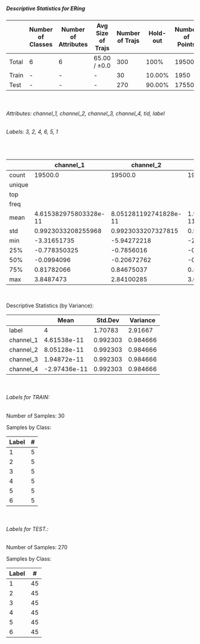 ##### Descriptive Statistics for ERing


|       |   Number of Classes |   Number of Attributes |   Avg Size of Trajs |   Number of Trajs | Hold-out   |   Number of Points |   Longest Size |   Shortest Size |
|-------|---------------------|------------------------|---------------------|-------------------|------------|--------------------|----------------|-----------------|
| Total | 6                   | 6                      | 65.00 / ±0.0        | 300               | 100%       |              19500 |             65 |              65 |
| Train | -                   | -                      | -                   | 30                | 10.00%     |               1950 |             65 |              65 |
| Test  | -                   | -                      | -                   | 270               | 90.00%     |              17550 |             65 |              65 |

&nbsp;

###### Attributes: channel_1, channel_2, channel_3, channel_4, tid, label


###### Labels: 3, 2, 4, 6, 5, 1

&nbsp;

|        | channel_1             | channel_2             | channel_3              | channel_4              | label   |
|--------|-----------------------|-----------------------|------------------------|------------------------|---------|
| count  | 19500.0               | 19500.0               | 19500.0                | 19500.0                | 19500   |
| unique |                       |                       |                        |                        | 6       |
| top    |                       |                       |                        |                        | 3       |
| freq   |                       |                       |                        |                        | 3250    |
| mean   | 4.615382975803328e-11 | 8.051281192741828e-11 | 1.9487177603776782e-11 | -2.974359040545475e-11 |         |
| std    | 0.9923033208255968    | 0.9923033207327815    | 0.9923033207232489     | 0.9923033206927011     |         |
| min    | -3.31651735           | -5.94272218           | -2.27110501            | -4.86135699            |         |
| 25%    | -0.778350325          | -0.7856016            | -0.80550268            | -0.81202422            |         |
| 50%    | -0.0994096            | -0.20672762           | -0.36127513499999997   | -0.34384391            |         |
| 75%    | 0.81782066            | 0.84675037            | 0.8744875175           | 0.832884285            |         |
| max    | 3.8487473             | 2.84100285            | 3.0725134              | 2.93260994             |         |

&nbsp;

Descriptive Statistics (by Variance): 


|           |         Mean |   Std.Dev |   Variance |
|-----------|--------------|-----------|------------|
| label     |  4           |  1.70783  |   2.91667  |
| channel_1 |  4.61538e-11 |  0.992303 |   0.984666 |
| channel_2 |  8.05128e-11 |  0.992303 |   0.984666 |
| channel_3 |  1.94872e-11 |  0.992303 |   0.984666 |
| channel_4 | -2.97436e-11 |  0.992303 |   0.984666 |

&nbsp;

###### Labels for TRAIN:


Number of Samples: 30
Samples by Class:
|   Label |   # |
|---------|-----|
|       1 |   5 |
|       2 |   5 |
|       3 |   5 |
|       4 |   5 |
|       5 |   5 |
|       6 |   5 |

&nbsp;

###### Labels for TEST.:


Number of Samples: 270
Samples by Class:
|   Label |   # |
|---------|-----|
|       1 |  45 |
|       2 |  45 |
|       3 |  45 |
|       4 |  45 |
|       5 |  45 |
|       6 |  45 |